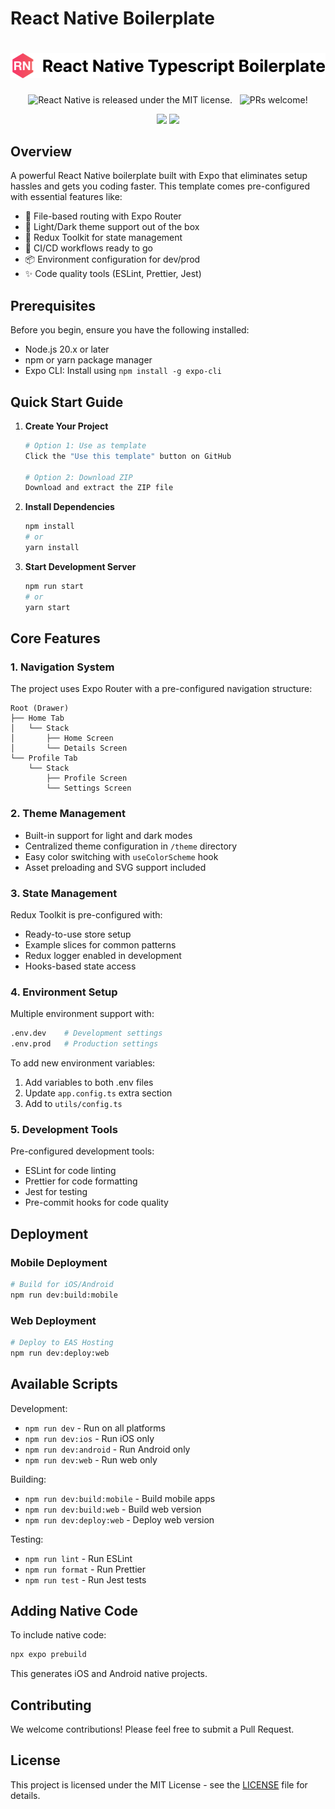 # React Native Boilerplate

<h1 align="center">
  <img src='https://github.com/wataru-maeda/react-native-boilerplate/blob/main/__DELELE_ME__/banner.png' width='600'>
</h1>

<p align="center">
  <img src="https://img.shields.io/badge/license-MIT-blue.svg" alt="React Native is released under the MIT license." />
  <img src="https://github.com/wataru-maeda/react-native-boilerplate/actions/workflows/preview.yml/badge.svg" alt="" />
  <img src="https://github.com/wataru-maeda/react-native-boilerplate/actions/workflows/test.yml/badge.svg" alt="" />
  <img src="https://img.shields.io/badge/PRs-welcome-brightgreen.svg" alt="PRs welcome!" />
</p>

<p align="center">
  <img src='https://github.com/wataru-maeda/react-native-boilerplate/blob/feat/expo-router/__DELELE_ME__/demo-light-theme.gif' width='150px'>
  <img src='https://github.com/wataru-maeda/react-native-boilerplate/blob/feat/expo-router/__DELELE_ME__/demo-dark-theme.gif' width='150px'>
</p>

## Overview

A powerful React Native boilerplate built with Expo that eliminates setup hassles and gets you coding faster. This template comes pre-configured with essential features like:

- 📱 File-based routing with Expo Router
- 🎨 Light/Dark theme support out of the box
- 🔄 Redux Toolkit for state management
- 🚀 CI/CD workflows ready to go
- 📦 Environment configuration for dev/prod
- ✨ Code quality tools (ESLint, Prettier, Jest)

## Prerequisites

Before you begin, ensure you have the following installed:
- Node.js 20.x or later
- npm or yarn package manager
- Expo CLI: Install using `npm install -g expo-cli`

## Quick Start Guide

1. **Create Your Project**
   ```bash
   # Option 1: Use as template
   Click the "Use this template" button on GitHub

   # Option 2: Download ZIP
   Download and extract the ZIP file
   ```

2. **Install Dependencies**
   ```bash
   npm install
   # or
   yarn install
   ```

3. **Start Development Server**
   ```bash
   npm run start
   # or
   yarn start
   ```

## Core Features

### 1. Navigation System
The project uses Expo Router with a pre-configured navigation structure:

```
Root (Drawer)
├── Home Tab
│   └── Stack
│       ├── Home Screen
│       └── Details Screen
└── Profile Tab
    └── Stack
        ├── Profile Screen
        └── Settings Screen
```

### 2. Theme Management
- Built-in support for light and dark modes
- Centralized theme configuration in `/theme` directory
- Easy color switching with `useColorScheme` hook
- Asset preloading and SVG support included

### 3. State Management
Redux Toolkit is pre-configured with:
- Ready-to-use store setup
- Example slices for common patterns
- Redux logger enabled in development
- Hooks-based state access

### 4. Environment Setup
Multiple environment support with:
```bash
.env.dev    # Development settings
.env.prod   # Production settings
```

To add new environment variables:
1. Add variables to both .env files
2. Update `app.config.ts` extra section
3. Add to `utils/config.ts`

### 5. Development Tools
Pre-configured development tools:
- ESLint for code linting
- Prettier for code formatting
- Jest for testing
- Pre-commit hooks for code quality

## Deployment

### Mobile Deployment
```bash
# Build for iOS/Android
npm run dev:build:mobile
```

### Web Deployment
```bash
# Deploy to EAS Hosting
npm run dev:deploy:web
```

## Available Scripts

Development:
- `npm run dev` - Run on all platforms
- `npm run dev:ios` - Run iOS only
- `npm run dev:android` - Run Android only
- `npm run dev:web` - Run web only

Building:
- `npm run dev:build:mobile` - Build mobile apps
- `npm run dev:build:web` - Build web version
- `npm run dev:deploy:web` - Deploy web version

Testing:
- `npm run lint` - Run ESLint
- `npm run format` - Run Prettier
- `npm run test` - Run Jest tests

## Adding Native Code

To include native code:
```bash
npx expo prebuild
```
This generates iOS and Android native projects.

## Contributing

We welcome contributions! Please feel free to submit a Pull Request.

## License

This project is licensed under the MIT License - see the [LICENSE](LICENSE) file for details.